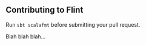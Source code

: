 ## Contributing to Flint

Run `sbt scalafmt` before submitting your pull request.

Blah blah blah...
